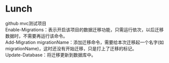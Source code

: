 # Lunch
github  mvc测试项目</br> 
Enable-Migrations：表示开启该项目的数据迁移功能，只需运行依次，以后迁移数据时，不需要再运行该命令。</br> 
Add-Migration migrationName：添加迁移命令，需要给本次迁移起一个名字(如migrationName)，这时还没有开始迁移，只是打上了迁移的标记。</br> 
Update-Database：将迁移更新到数据库中。

